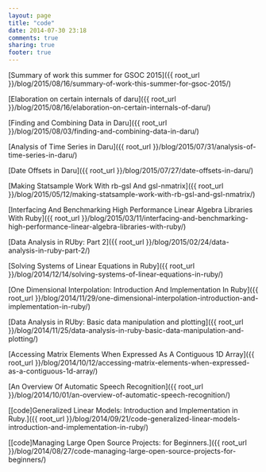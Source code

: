 ```yaml
---
layout: page
title: "code"
date: 2014-07-30 23:18
comments: true
sharing: true
footer: true
---
```


[Summary of work this summer for GSOC 2015]({{ root_url }}/blog/2015/08/16/summary-of-work-this-summer-for-gsoc-2015/)

[Elaboration on certain internals of daru]({{ root_url }}/blog/2015/08/16/elaboration-on-certain-internals-of-daru/)

[Finding and Combining Data in Daru]({{ root_url }}/blog/2015/08/03/finding-and-combining-data-in-daru/)

[Analysis of Time Series in Daru]({{ root_url }}/blog/2015/07/31/analysis-of-time-series-in-daru/)

[Date Offsets in Daru]({{ root_url }}/blog/2015/07/27/date-offsets-in-daru/)

[Making Statsample Work With rb-gsl And gsl-nmatrix]({{ root_url }}/blog/2015/05/12/making-statsample-work-with-rb-gsl-and-gsl-nmatrix/)

[Interfacing And Benchmarking High Performance Linear Algebra Libraries With Ruby]({{ root_url }}/blog/2015/03/11/interfacing-and-benchmarking-high-performance-linear-algebra-libraries-with-ruby/)

[Data Analysis in RUby: Part 2]({{ root_url }}/blog/2015/02/24/data-analysis-in-ruby-part-2/)

[Solving Systems of Linear Equations in Ruby]({{ root_url }}/blog/2014/12/14/solving-systems-of-linear-equations-in-ruby/)

[One Dimensional Interpolation: Introduction And Implementation In Ruby]({{ root_url }}/blog/2014/11/29/one-dimensional-interpolation-introduction-and-implementation-in-ruby/)

[Data Analysis in RUby: Basic data manipulation and plotting]({{ root_url }}/blog/2014/11/25/data-analysis-in-ruby-basic-data-manipulation-and-plotting/)

[Accessing Matrix Elements When Expressed As A Contiguous 1D Array]({{ root_url }}/blog/2014/10/12/accessing-matrix-elements-when-expressed-as-a-contiguous-1d-array/)

[An Overview Of Automatic Speech Recognition]({{ root_url }}/blog/2014/10/01/an-overview-of-automatic-speech-recognition/)

[[code]Generalized Linear Models: Introduction and Implementation in Ruby.]({{ root_url }}/blog/2014/09/21/code-generalized-linear-models-introduction-and-implementation-in-ruby/)

[[code]Managing Large Open Source Projects: for Beginners.]({{ root_url }}/blog/2014/08/27/code-managing-large-open-source-projects-for-beginners/)
